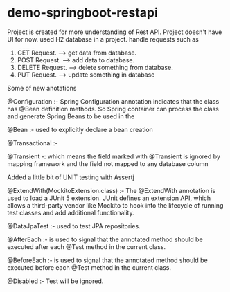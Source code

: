 # demo-springboot-restapi
Project is created for more understanding of Rest API. Project doesn't have UI for now. 
used H2 database in a project.
handle requests such as 
1) GET Request. --> get data from database.
2) POST Request. --> add data to database.
3) DELETE Request. --> delete something from database.
4) PUT Request. --> update something in database

Some of new anotations

@Configuration :- Spring Configuration annotation indicates that the class has @Bean definition methods. 
So Spring container can process the class and generate Spring Beans to be used in the 

@Bean :- used to explicitly declare a bean creation

@Transactional :- 

@Transient -: which means the field marked with @Transient is ignored by mapping framework and the field not mapped to any database column


Added a little bit of UNIT testing with Assertj

@ExtendWith(MockitoExtension.class) :- The @ExtendWith annotation is used to load a JUnit 5 extension. JUnit defines an extension API, 
which allows a third-party vendor like Mockito to hook into the lifecycle of running test classes and add additional functionality.

@DataJpaTest :- used to test JPA repositories.

@AfterEach :- is used to signal that the annotated method should be executed after each @Test method in the current class.

@BeforeEach :- is used to signal that the annotated method should be executed before each @Test method in the current class.

@Disabled :- Test will be ignored.

